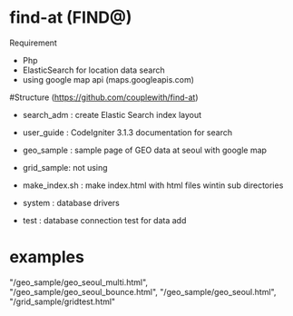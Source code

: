 # find-at  (FIND@)

Requirement
 - Php
 - ElasticSearch for location data search
 - using google map api  (maps.googleapis.com)


#Structure (https://github.com/couplewith/find-at)
 - search_adm : create Elastic Search index layout
 - user_guide : CodeIgniter 3.1.3 documentation for search
 - geo_sample : sample page of GEO data at seoul with google map 
 - grid_sample: not using 
 
 - make_index.sh : make index.html with html files wintin sub directories
 - system : database drivers
 - test : database connection test for data add
 
 
 # examples
 "/geo_sample/geo_seoul_multi.html",
 "/geo_sample/geo_seoul_bounce.html",
 "/geo_sample/geo_seoul.html",
 "/grid_sample/gridtest.html" 
